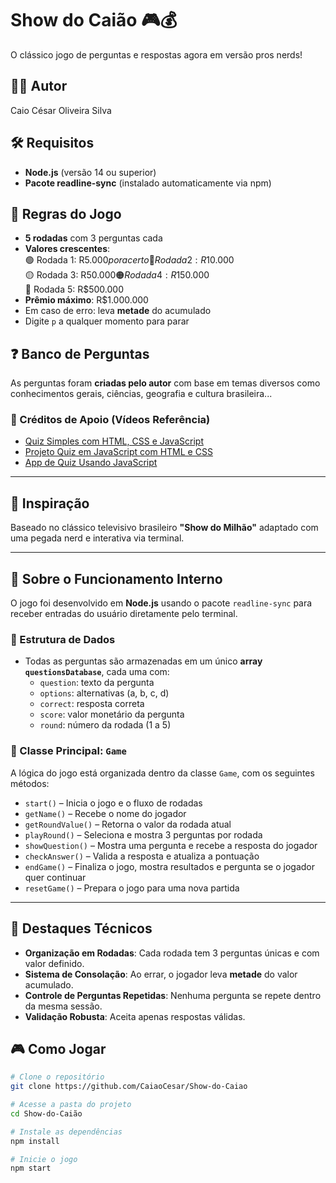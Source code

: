 # Show do Caião 🎮💰

O clássico jogo de perguntas e respostas agora em versão pros nerds! 

## 👨‍💻 Autor
Caio César Oliveira Silva

## 🛠️ Requisitos
- **Node.js** (versão 14 ou superior)
- **Pacote readline-sync** (instalado automaticamente via npm)

## 📜 Regras do Jogo
- **5 rodadas** com 3 perguntas cada
- **Valores crescentes**:  
  🟢 Rodada 1: R$5.000 por acerto  
  🔵 Rodada 2: R$10.000  
  🟡 Rodada 3: R$50.000  
  🟠 Rodada 4: R$150.000  
  🔴 Rodada 5: R$500.000  
- **Prêmio máximo**: R$1.000.000
- Em caso de erro: leva **metade** do acumulado
- Digite `p` a qualquer momento para parar


## ❓ Banco de Perguntas

As perguntas foram **criadas pelo autor** com base em temas diversos como conhecimentos gerais, ciências, geografia e cultura brasileira...

### 🔗 Créditos de Apoio (Vídeos Referência)

- [Quiz Simples com HTML, CSS e JavaScript](https://youtu.be/KXvONdomGos?si=RkD7jbtDqZezUcV-)
- [Projeto Quiz em JavaScript com HTML e CSS](https://youtu.be/7b6HW8-67WE?si=qf6OSL2ebUCAocDR)
- [App de Quiz Usando JavaScript](https://youtu.be/IV34pOplBsY?si=DmocR5-CqWNvZTVY)

---

## 🎤 Inspiração

Baseado no clássico televisivo brasileiro **"Show do Milhão"** adaptado com uma pegada nerd e interativa via terminal.

---

## 🧠 Sobre o Funcionamento Interno

O jogo foi desenvolvido em **Node.js** usando o pacote `readline-sync` para receber entradas do usuário diretamente pelo terminal.

### 🔹 Estrutura de Dados

- Todas as perguntas são armazenadas em um único **array `questionsDatabase`**, cada uma com:
  - `question`: texto da pergunta
  - `options`: alternativas (a, b, c, d)
  - `correct`: resposta correta
  - `score`: valor monetário da pergunta
  - `round`: número da rodada (1 a 5)

### 🔹 Classe Principal: `Game`

A lógica do jogo está organizada dentro da classe `Game`, com os seguintes métodos:

- `start()` – Inicia o jogo e o fluxo de rodadas
- `getName()` – Recebe o nome do jogador
- `getRoundValue()` – Retorna o valor da rodada atual
- `playRound()` – Seleciona e mostra 3 perguntas por rodada
- `showQuestion()` – Mostra uma pergunta e recebe a resposta do jogador
- `checkAnswer()` – Valida a resposta e atualiza a pontuação
- `endGame()` – Finaliza o jogo, mostra resultados e pergunta se o jogador quer continuar
- `resetGame()` – Prepara o jogo para uma nova partida

---

## 📌 Destaques Técnicos

- **Organização em Rodadas**: Cada rodada tem 3 perguntas únicas e com valor definido.
- **Sistema de Consolação**: Ao errar, o jogador leva **metade** do valor acumulado.
- **Controle de Perguntas Repetidas**: Nenhuma pergunta se repete dentro da mesma sessão.
- **Validação Robusta**: Aceita apenas respostas válidas.

## 🎮 Como Jogar
```bash
# Clone o repositório
git clone https://github.com/CaiaoCesar/Show-do-Caiao

# Acesse a pasta do projeto
cd Show-do-Caião

# Instale as dependências
npm install

# Inicie o jogo
npm start
